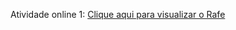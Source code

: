 Atividade online 1:
[Clique aqui para visualizar o Rafe](https://www.figma.com/file/IgCpse3VkGbKTcu4XaVVJ5/FullStack-Senai---UC9-Atividade-Online-1?node-id=0%3A1)
